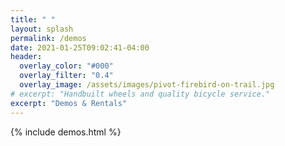 ```yaml
---
title: " "
layout: splash
permalink: /demos
date: 2021-01-25T09:02:41-04:00
header:
  overlay_color: "#000"
  overlay_filter: "0.4"
  overlay_image: /assets/images/pivot-firebird-on-trail.jpg
# excerpt: "Handbuilt wheels and quality bicycle service."
excerpt: "Demos & Rentals"
---
```


{% include demos.html %}